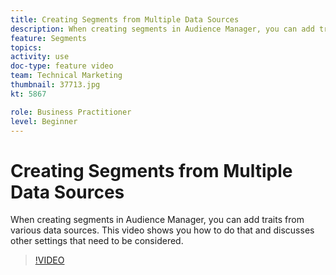 ```yaml
---
title: Creating Segments from Multiple Data Sources
description: When creating segments in Audience Manager, you can add traits from various data sources. This video shows you how to do that and discusses other settings that need to be considered.
feature: Segments
topics: 
activity: use
doc-type: feature video
team: Technical Marketing
thumbnail: 37713.jpg
kt: 5867

role: Business Practitioner
level: Beginner
---
```


# Creating Segments from Multiple Data Sources

When creating segments in Audience Manager, you can add traits from various data sources. This video shows you how to do that and discusses other settings that need to be considered.

>[!VIDEO](https://video.tv.adobe.com/v/37713/?quality=12&learn=on)
